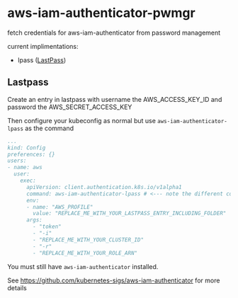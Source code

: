 # aws-iam-authenticator-pwmgr

fetch credentials for aws-iam-authenticator from password management

current implimentations:

- lpass ([LastPass](#lastpass))

## Lastpass

Create an entry in lastpass with username the AWS_ACCESS_KEY_ID and password the AWS_SECRET_ACCESS_KEY

Then configure your kubeconfig as normal but use `aws-iam-authenticator-lpass` as the command

```yaml
...
kind: Config
preferences: {}
users:
- name: aws
  user:
    exec:
      apiVersion: client.authentication.k8s.io/v1alpha1
      command: aws-iam-authenticator-lpass # <--- note the different command here
      env:
      - name: "AWS_PROFILE"
        value: "REPLACE_ME_WITH_YOUR_LASTPASS_ENTRY_INCLUDING_FOLDER"
      args:
        - "token"
        - "-i"
        - "REPLACE_ME_WITH_YOUR_CLUSTER_ID"
        - "-r"
        - "REPLACE_ME_WITH_YOUR_ROLE_ARN"
```

You must still have `aws-iam-authenticator` installed.

See https://github.com/kubernetes-sigs/aws-iam-authenticator for more details
